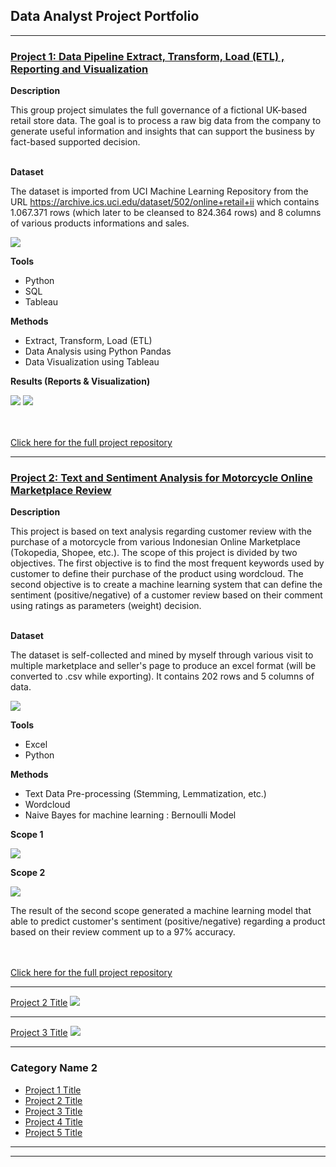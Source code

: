 ## Data Analyst Project Portfolio

---

### [Project 1: Data Pipeline Extract, Transform, Load (ETL) , Reporting and Visualization](https://github.com/aiightvert/Pipeline-ETL-Reporting-Visualization)

**Description**

This group project simulates the full governance of a fictional UK-based retail store data. The goal is to process a raw big data from the company to generate useful information and insights that can support the business by fact-based supported decision. 
<br><br>

**Dataset**

The dataset is imported from UCI Machine Learning Repository from the URL <a href="https://github.com/aiightvert/Text-and-Sentiment-Analysis-for-Motorcycle-Review">https://archive.ics.uci.edu/dataset/502/online+retail+ii</a> which contains 1.067.371 rows (which later to be cleansed to 824.364 rows) and 8 columns of various products informations and sales.

<img src="images/data_retail.png?raw=true"/>

**Tools**
- Python
- SQL
- Tableau

**Methods**
- Extract, Transform, Load (ETL)
- Data Analysis using Python Pandas
- Data Visualization using Tableau

**Results (Reports & Visualization)**

<img src="images/Visual1.png?raw=true"/>

<img src="images/Visual2.png?raw=true"/>

<br><br>
<a href="https://github.com/aiightvert/Pipeline-ETL-Reporting-Visualization">Click here for the full project repository</a> 

---

### [Project 2: Text and Sentiment Analysis for Motorcycle Online Marketplace Review](https://github.com/aiightvert/Text-and-Sentiment-Analysis-for-Motorcycle-Review)

**Description**

This project is based on text analysis regarding customer review with the purchase of a motorcycle from various Indonesian Online Marketplace (Tokopedia, Shopee, etc.). The scope of this project is divided by two objectives. The first objective is to find the most frequent keywords used by customer to define their purchase of the product using wordcloud. The second objective is to create a machine learning system that can define the sentiment (positive/negative) of a customer review based on their comment using ratings as parameters (weight) decision.
<br><br>

**Dataset**

The dataset is self-collected and mined by myself through various visit to multiple marketplace and seller's page to produce an excel format (will be converted to .csv while exporting). It contains 202 rows and 5 columns of data.

<img src="images/data_motor1.png?raw=true"/>

**Tools**
- Excel
- Python

**Methods**
- Text Data Pre-processing (Stemming, Lemmatization, etc.)
- Wordcloud
- Naive Bayes for machine learning : Bernoulli Model

**Scope 1**

<img src="images/wordcloud1.png?raw=true"/>

**Scope 2**

<img src="images/uji_akurasi.png?raw=true"/>

The result of the second scope generated a machine learning model that able to predict customer's sentiment (positive/negative) regarding a product based on their review comment up to a 97% accuracy.

<br><br>
<a href="https://github.com/aiightvert/Text-and-Sentiment-Analysis-for-Motorcycle-Review">Click here for the full project repository</a> 

---
[Project 2 Title](/pdf/sample_presentation.pdf)
<img src="images/dummy_thumbnail.jpg?raw=true"/>

---
[Project 3 Title](http://example.com/)
<img src="images/dummy_thumbnail.jpg?raw=true"/>

---

### Category Name 2

- [Project 1 Title](http://example.com/)
- [Project 2 Title](http://example.com/)
- [Project 3 Title](http://example.com/)
- [Project 4 Title](http://example.com/)
- [Project 5 Title](http://example.com/)

---




---
